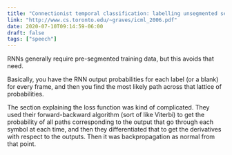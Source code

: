 ```yaml
---
title: "Connectionist temporal classification: labelling unsegmented sequence data with recurrent neural networks"
link: "http://www.cs.toronto.edu/~graves/icml_2006.pdf"
date: 2020-07-10T09:14:59-06:00
draft: false
tags: ["speech"]
---
```


RNNs generally require pre-segmented training data, but this avoids that need.

Basically, you have the RNN output probabilities for each label (or a blank) for every frame, and then you find the most likely path across that lattice of probabilities.

The section explaining the loss function was kind of complicated. They used their forward-backward algorithm (sort of like Viterbi) to get the probability of all paths corresponding to the output that go through each symbol at each time, and then they differentiated that to get the derivatives with respect to the outputs. Then it was backpropagation as normal from that point.
